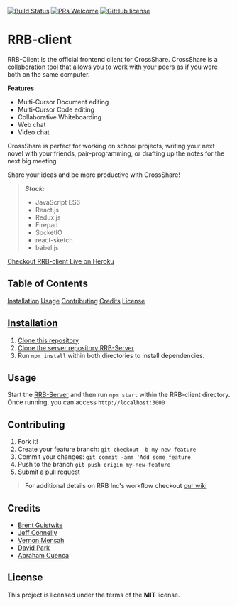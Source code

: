 [![Build Status](https://travis-ci.org/RowdyRuffBoysINC/RRB-client.svg?branch=master)](https://travis-ci.org/RowdyRuffBoysINC/RRB-client)
[![PRs Welcome](https://img.shields.io/badge/PRs-welcome-brightgreen.svg?style=flat-square)](https://github.com/RowdyRuffBoysINC/RRB-client/pull/new/master) 
[![GitHub license](https://img.shields.io/badge/license-MIT-blue.svg?style=flat-square)](https://github.com/RowdyRuffBoysINC/RRB-client/blob/master/LICENSE)

# RRB-client
RRB-Client is the official frontend client for CrossShare.
CrossShare is a collaboration tool that allows you to work with your peers as
if you were both on the same computer.

**Features**

- Multi-Cursor Document editing
- Multi-Cursor Code editing
- Collaborative Whiteboarding
- Web chat
- Video chat

CrossShare is perfect for working on school projects, writing your next novel
with your friends, pair-programming, or drafting up the notes for the next big
meeting.

Share your ideas and be more productive with CrossShare!

> ***Stack:***
> - JavaScript ES6
> - React.js
> - Redux.js
> - Firepad
> - SocketIO
> - react-sketch
> - babel.js


[Checkout RRB-client Live on Heroku](https://crossshare.netlify.com)

## Table of Contents

[Installation](#installation)
[Usage](#usage)
[Contributing](#contributing)
[Credits](#credits)
[License](#license)

<a href="installation">

## Installation

1. Clone this repository
2. Clone the server repository [RRB-Server](https://github.com/RowdyRuffBoysINC/RRB-server)
3. Run `npm install` within both directories to install dependencies.


<a name="usage">

## Usage

Start the [RRB-Server](https://github.com/RowdyRuffBoysINC/RRB-server) and then run `npm start` within the RRB-client directory. Once running, you can access `http://localhost:3000`


<a name="contributing">

## Contributing

1. Fork it!
2. Create your feature branch: `git checkout -b my-new-feature`
3. Commit your changes: `git commit -amm 'Add some feature`
4. Push to the branch `git push origin my-new-feature`
5. Submit a pull request

> For additional details on RRB Inc's workflow checkout [our wiki](https://github.com/RowdyRuffBoysINC/RRB-client/wiki)

<a name="credits">

## Credits

- [Brent Guistwite](https://github.com/brentguistwite)
- [Jeff Connelly](https://github.com/jeffconnelly)
- [Vernon Mensah](https://github.com/Alderr)
- [David Park](https://github.com/sadmilk)
- [Abraham Cuenca](https://github.com/yourwebdevguy)

<a name="license">

## License

This project is licensed under the terms of the **MIT** license.
